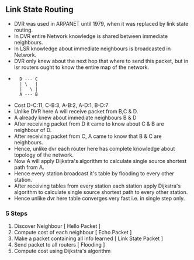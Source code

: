 ## Link State Routing
- DVR was used in ARPANET until 1979, when it was replaced by link state routing.
- In DVR entire Network knowledge is shared between immediate neighbours.
- In LSR knowledge about immediate neighbours is broadcasted in Network.
- DVR only knew about the next hop that where to send this packet, but in lsr routers ought to know the entire map of the network.
- ```
    D --- C
    | \   |
    |   \ |
    A --- B
    ```
- Cost D-C:11, C-B:3, A-B:2, A-D:1, B-D:7
- Unlike DVR here A will receive packet from B,C & D.
- A already knew about immediate neighbours B & D
- After receiving packet from D it came to know about C & B are neighbour of D.
- After receiving packet from C, A came to know that B & C are neighbours.
- Hence, unlike dvr each router here has complete knowledge about topology of the network.
- Now A will apply Dijkstra's algorithm to calculate single source shortest path from A.
- Hence every station broadcast it's table by flooding to every other station.
- After receiving tables from every station each station apply Dijkstra's algorithm to calculate single source shortest path to every other station.
- Hence unlike dvr here table converges very fast i.e. in single step only.

### 5 Steps
1. Discover Neighbour [ Hello Packet ]
2. Compute cost of each neighbour [ Echo Packet ]
3. Make a packet containing all info learned [ Link State Packet ]
4. Send packet to all routers [ Flooding ]
5. Compute cost using Dijkstra's algorithm